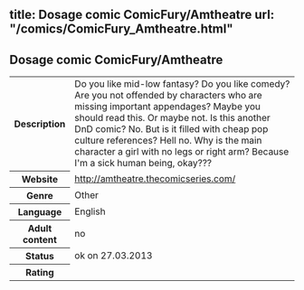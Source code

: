 title: Dosage comic ComicFury/Amtheatre
url: "/comics/ComicFury_Amtheatre.html"
---
Dosage comic ComicFury/Amtheatre
-----------------------------------------

<table class="comicinfo">
<tr>
<th>Description</th><td>Do you like mid-low fantasy? Do you like comedy? Are you not offended by characters who are missing important appendages? Maybe you should read this. Or maybe not. Is this another DnD comic? No. But is it filled with cheap pop culture references? Hell no. Why is the main character a girl with no legs or right arm? Because I'm a sick human being, okay???</td>
</tr>
<tr>
<th>Website</th><td><a href="http://amtheatre.thecomicseries.com/">http://amtheatre.thecomicseries.com/</a></td>
</tr>
<tr>
<th>Genre</th><td>Other</td>
</tr>
<tr>
<th>Language</th><td>English</td>
</tr>
<tr>
<th>Adult content</th><td>no</td>
</tr>
<tr>
<th>Status</th><td>ok on 27.03.2013</td>
</tr>
<tr>
<th>Rating</th><td><div class="g-plusone" data-size="standard" data-annotation="bubble"
 data-href="http://amtheatre.thecomicseries.com/"></div></td>
</tr>
</table>
<script type="text/javascript">
  (function() {
    var po = document.createElement('script'); po.type = 'text/javascript'; po.async = true;
    po.src = 'https://apis.google.com/js/plusone.js';
    var s = document.getElementsByTagName('script')[0]; s.parentNode.insertBefore(po, s);
  })();
</script>
